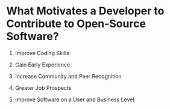 # What Motivates a Developer to Contribute to Open-Source Software?

1. Improve Coding Skills

2. Gain Early Experience

3. Increase Community and Peer Recognition

4. Greater Job Prospects

5. Improve Software on a User and Business Level.